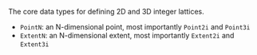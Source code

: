 The core data types for defining 2D and 3D integer lattices.

- `PointN`: an N-dimensional point, most importantly `Point2i` and `Point3i`
- `ExtentN`: an N-dimensional extent, most importantly `Extent2i` and `Extent3i`
